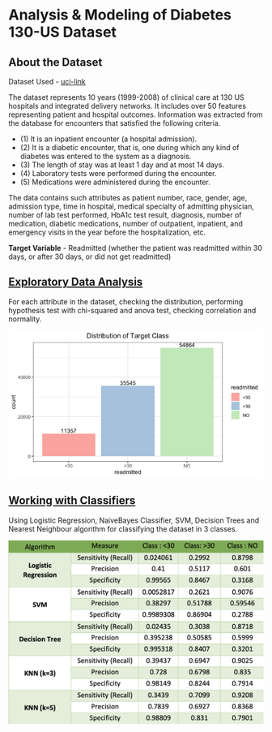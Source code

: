 # Analysis & Modeling of Diabetes 130-US Dataset

## About the Dataset
Dataset Used - [uci-link](https://archive.ics.uci.edu/ml/datasets/diabetes+130-us+hospitals+for+years+1999-2008)

The dataset represents 10 years (1999-2008) of clinical care at 130 US hospitals and integrated delivery networks. It includes over 50 features representing patient and hospital outcomes. Information was extracted from the database for encounters that satisfied the following criteria.

- (1) It is an inpatient encounter (a hospital admission).
- (2) It is a diabetic encounter, that is, one during which any kind of diabetes was entered to the system as a diagnosis.
- (3) The length of stay was at least 1 day and at most 14 days.
- (4) Laboratory tests were performed during the encounter.
- (5) Medications were administered during the encounter.

The data contains such attributes as patient number, race, gender, age, admission type, time in hospital, medical specialty of admitting physician, number of lab test performed, HbA1c test result, diagnosis, number of medication, diabetic medications, number of outpatient, inpatient, and emergency visits in the year before the hospitalization, etc.

**Target Variable** - Readmitted (whether the patient was readmitted within 30 days, or after 30 days, or did not get readmitted)

## [Exploratory Data Analysis](https://github.com/shiva2096/Diabetes-130-ML-Model/blob/main/EDA%20Report.pdf)

For each attribute in the dataset, checking the distribution, performing hypothesis test with chi-squared and anova test, checking correlation and normality.

![alt text](https://github.com/shiva2096/Diabetes-130-ML-Model/blob/main/Images/01%20-%20T_Class%20dist%20bar.png?raw=True)

## [Working with Classifiers]()

Using Logistic Regression, NaiveBayes Classifier, SVM, Decision Trees and Nearest Neighbour algorithm for classifying the dataset in 3 classes.

![alt txt](https://github.com/shiva2096/Diabetes-130-ML-Model/blob/main/Images/Results-1.png?raw=True)
